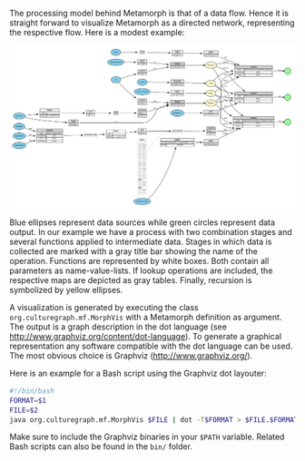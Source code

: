 The processing model behind Metamorph is that of a data flow. Hence it is
straight forward to visualize Metamorph as a directed network, representing the
respective flow. Here is a modest example:

![Data Flow](img/mmflow.png)


Blue ellipses represent data sources while green circles represent data output.
In our example we have a process with two combination stages and several
functions applied to intermediate data. Stages in which data is collected are
marked with a gray title bar showing the name of the operation. Functions are
represented by white boxes. Both contain all parameters as name-value-lists.
If lookup operations are included, the respective maps are
depicted as gray tables. Finally, recursion is
symbolized by yellow ellipses.

A visualization is generated by executing the class `org.culturegraph.mf.MorphVis` with a Metamorph definition as
argument. The output is a graph description in the dot language (see
http://www.graphviz.org/content/dot-language). To generate a
graphical representation any software compatible with the dot language can be
used. The most obvious choice is Graphviz (http://www.graphviz.org/). 

Here is an example for a Bash script using the Graphviz dot layouter:

```bash
#!/bin/bash
FORMAT=$1
FILE=$2
java org.culturegraph.mf.MorphVis $FILE | dot -T$FORMAT > $FILE.$FORMAT
```

Make sure to include the Graphviz binaries in your `$PATH` variable.
Related Bash scripts can also be found in the `bin/` folder.

